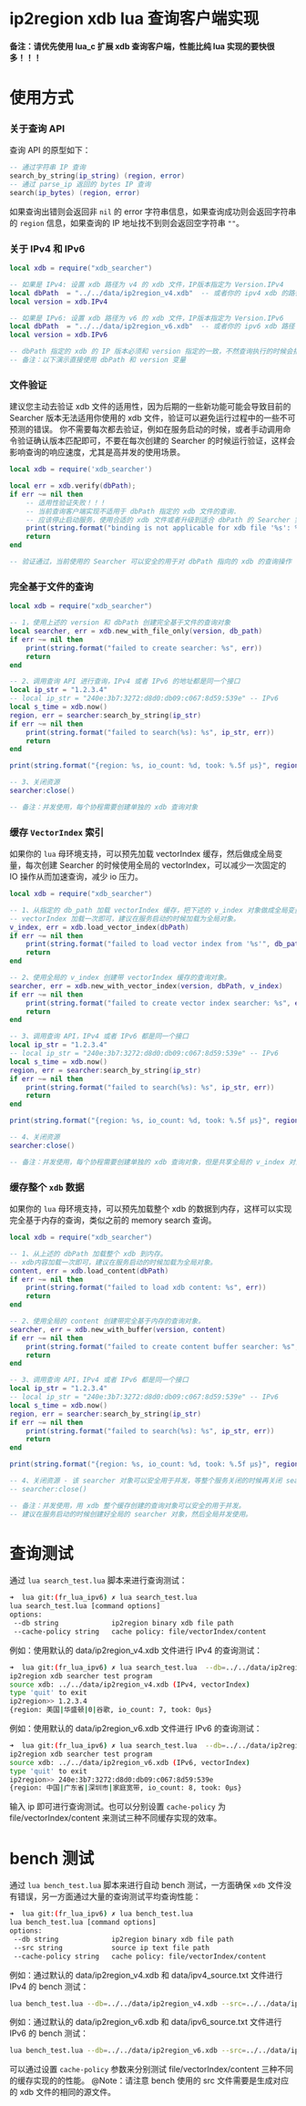 # ip2region xdb lua 查询客户端实现

#### 备注：请优先使用 lua_c 扩展 xdb 查询客户端，性能比纯 lua 实现的要快很多！！！


# 使用方式

### 关于查询 API
查询 API 的原型如下：
```lua
-- 通过字符串 IP 查询
search_by_string(ip_string) (region, error)
-- 通过 parse_ip 返回的 bytes IP 查询
search(ip_bytes) (region, error)
```
如果查询出错则会返回非 `nil` 的 error 字符串信息，如果查询成功则会返回字符串的 `region` 信息，如果查询的 IP 地址找不到则会返回空字符串 `""`。

### 关于 IPv4 和 IPv6
```lua
local xdb = require("xdb_searcher")

-- 如果是 IPv4: 设置 xdb 路径为 v4 的 xdb 文件，IP版本指定为 Version.IPv4
local dbPath  = "../../data/ip2region_v4.xdb"  -- 或者你的 ipv4 xdb 的路径
local version = xdb.IPv4

-- 如果是 IPv6: 设置 xdb 路径为 v6 的 xdb 文件，IP版本指定为 Version.IPv6
local dbPath  = "../../data/ip2region_v6.xdb"  -- 或者你的 ipv6 xdb 路径
local version = xdb.IPv6

-- dbPath 指定的 xdb 的 IP 版本必须和 version 指定的一致，不然查询执行的时候会报错
-- 备注：以下演示直接使用 dbPath 和 version 变量
```

### 文件验证
建议您主动去验证 xdb 文件的适用性，因为后期的一些新功能可能会导致目前的 Searcher 版本无法适用你使用的 xdb 文件，验证可以避免运行过程中的一些不可预测的错误。 你不需要每次都去验证，例如在服务启动的时候，或者手动调用命令验证确认版本匹配即可，不要在每次创建的 Searcher 的时候运行验证，这样会影响查询的响应速度，尤其是高并发的使用场景。
```lua
local xdb = require('xdb_searcher')

local err = xdb.verify(dbPath);
if err ~= nil then
    -- 适用性验证失败！！！
    -- 当前查询客户端实现不适用于 dbPath 指定的 xdb 文件的查询.
    -- 应该停止启动服务，使用合适的 xdb 文件或者升级到适合 dbPath 的 Searcher 实现。
    print(string.format("binding is not applicable for xdb file '%s': %s", dbPath, err))
    return
end

-- 验证通过，当前使用的 Searcher 可以安全的用于对 dbPath 指向的 xdb 的查询操作
```

### 完全基于文件的查询
```lua
local xdb = require("xdb_searcher")

-- 1，使用上述的 version 和 dbPath 创建完全基于文件的查询对象
local searcher, err = xdb.new_with_file_only(version, db_path)
if err ~= nil then
    print(string.format("failed to create searcher: %s", err))
    return
end

-- 2、调用查询 API 进行查询，IPv4 或者 IPv6 的地址都是同一个接口
local ip_str = "1.2.3.4"
-- local ip_str = "240e:3b7:3272:d8d0:db09:c067:8d59:539e" -- IPv6
local s_time = xdb.now()
region, err = searcher:search_by_string(ip_str)
if err ~= nil then
    print(string.format("failed to search(%s): %s", ip_str, err))
    return
end

print(string.format("{region: %s, io_count: %d, took: %.5f μs}", region, searcher:get_io_count(), xdb.now() - s_time))

-- 3、关闭资源
searcher:close()

-- 备注：并发使用，每个协程需要创建单独的 xdb 查询对象
```

### 缓存 `VectorIndex` 索引

如果你的 `lua` 母环境支持，可以预先加载 vectorIndex 缓存，然后做成全局变量，每次创建 Searcher 的时候使用全局的 vectorIndex，可以减少一次固定的 IO 操作从而加速查询，减少 io 压力。
```lua
local xdb = require("xdb_searcher")

-- 1、从指定的 db_path 加载 vectorIndex 缓存，把下述的 v_index 对象做成全局变量。
-- vectorIndex 加载一次即可，建议在服务启动的时候加载为全局对象。
v_index, err = xdb.load_vector_index(dbPath)
if err ~= nil then
    print(string.format("failed to load vector index from '%s'", db_path))
    return
end

-- 2、使用全局的 v_index 创建带 vectorIndex 缓存的查询对象。
searcher, err = xdb.new_with_vector_index(version, dbPath, v_index)
if err ~= nil then
    print(string.format("failed to create vector index searcher: %s", err))
    return
end

-- 3、调用查询 API，IPv4 或者 IPv6 都是同一个接口
local ip_str = "1.2.3.4"
-- local ip_str = "240e:3b7:3272:d8d0:db09:c067:8d59:539e" -- IPv6
local s_time = xdb.now()
region, err = searcher:search_by_string(ip_str)
if err ~= nil then
    print(string.format("failed to search(%s): %s", ip_str, err))
    return
end

print(string.format("{region: %s, io_count: %d, took: %.5f μs}", region, searcher:get_io_count(), xdb.now() - s_time))

-- 4、关闭资源
searcher:close()

-- 备注：并发使用，每个协程需要创建单独的 xdb 查询对象，但是共享全局的 v_index 对象
```

### 缓存整个 `xdb` 数据

如果你的 `lua` 母环境支持，可以预先加载整个 xdb 的数据到内存，这样可以实现完全基于内存的查询，类似之前的 memory search 查询。
```lua
local xdb = require("xdb_searcher")

-- 1、从上述的 dbPath 加载整个 xdb 到内存。
-- xdb内容加载一次即可，建议在服务启动的时候加载为全局对象。
content, err = xdb.load_content(dbPath)
if err ~= nil then
    print(string.format("failed to load xdb content: %s", err))
    return
end

-- 2、使用全局的 content 创建带完全基于内存的查询对象。
searcher, err = xdb.new_with_buffer(version, content)
if err ~= nil then
    print(string.format("failed to create content buffer searcher: %s", err))
    return
end

-- 3、调用查询 API，IPv4 或者 IPv6 都是同一个接口
local ip_str = "1.2.3.4"
-- local ip_str = "240e:3b7:3272:d8d0:db09:c067:8d59:539e" -- IPv6
local s_time = xdb.now()
region, err = searcher:search_by_string(ip_str)
if err ~= nil then
    print(string.format("failed to search(%s): %s", ip_str, err))
    return
end

print(string.format("{region: %s, io_count: %d, took: %.5f μs}", region, searcher:get_io_count(), xdb.now() - s_time))

-- 4、关闭资源 - 该 searcher 对象可以安全用于并发，等整个服务关闭的时候再关闭 searcher
-- searcher:close()

-- 备注：并发使用，用 xdb 整个缓存创建的查询对象可以安全的用于并发。
-- 建议在服务启动的时候创建好全局的 searcher 对象，然后全局并发使用。
```


# 查询测试

通过 `lua search_test.lua` 脚本来进行查询测试：
```bash
➜  lua git:(fr_lua_ipv6) ✗ lua search_test.lua   
lua search_test.lua [command options]
options: 
 --db string             ip2region binary xdb file path
 --cache-policy string   cache policy: file/vectorIndex/content
```

例如：使用默认的 data/ip2region_v4.xdb 文件进行 IPv4 的查询测试：
```bash
➜  lua git:(fr_lua_ipv6) ✗ lua search_test.lua  --db=../../data/ip2region_v4.xdb
ip2region xdb searcher test program
source xdb: ../../data/ip2region_v4.xdb (IPv4, vectorIndex)
type 'quit' to exit
ip2region>> 1.2.3.4
{region: 美国|华盛顿|0|谷歌, io_count: 7, took: 0μs}
```

例如：使用默认的 data/ip2region_v6.xdb 文件进行 IPv6 的查询测试：
```bash
➜  lua git:(fr_lua_ipv6) ✗ lua search_test.lua  --db=../../data/ip2region_v6.xdb                                                           
ip2region xdb searcher test program
source xdb: ../../data/ip2region_v6.xdb (IPv6, vectorIndex)
type 'quit' to exit
ip2region>> 240e:3b7:3272:d8d0:db09:c067:8d59:539e
{region: 中国|广东省|深圳市|家庭宽带, io_count: 8, took: 0μs}
```

输入 ip 即可进行查询测试。也可以分别设置 `cache-policy` 为 file/vectorIndex/content 来测试三种不同缓存实现的效率。


# bench 测试

通过 `lua bench_test.lua` 脚本来进行自动 bench 测试，一方面确保 `xdb` 文件没有错误，另一方面通过大量的查询测试平均查询性能：
```bash
➜  lua git:(fr_lua_ipv6) ✗ lua bench_test.lua                                                                                              
lua bench_test.lua [command options]
options: 
 --db string             ip2region binary xdb file path
 --src string            source ip text file path
 --cache-policy string   cache policy: file/vectorIndex/content
```

例如：通过默认的 data/ip2region_v4.xdb 和 data/ipv4_source.txt 文件进行 IPv4 的 bench 测试：
```bash
lua bench_test.lua --db=../../data/ip2region_v4.xdb --src=../../data/ipv4_source.txt
```

例如：通过默认的 data/ip2region_v6.xdb 和 data/ipv6_source.txt 文件进行 IPv6 的 bench 测试：
```bash
lua bench_test.lua --db=../../data/ip2region_v6.xdb --src=../../data/ipv6_source.txt
```

可以通过设置 `cache-policy` 参数来分别测试 file/vectorIndex/content 三种不同的缓存实现的的性能。
@Note：请注意 bench 使用的 src 文件需要是生成对应的 xdb 文件的相同的源文件。
